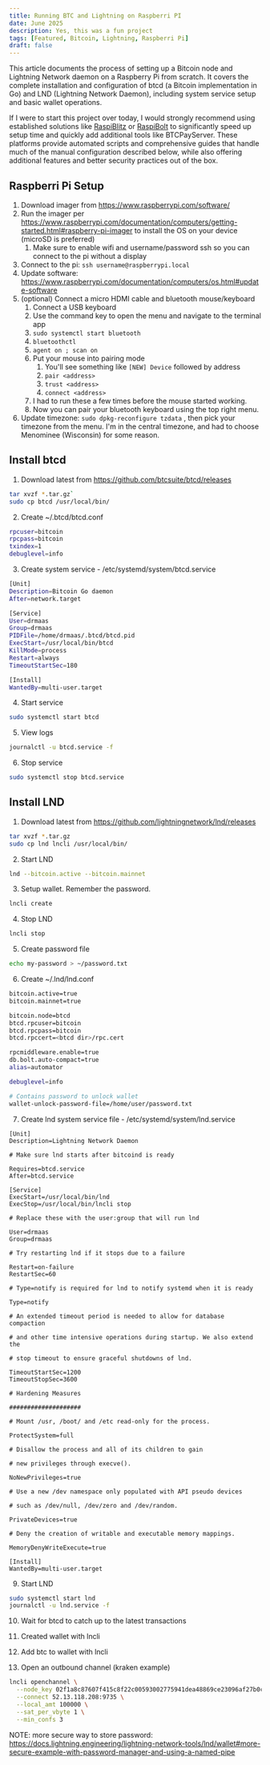 ```yaml
---
title: Running BTC and Lightning on Raspberri PI
date: June 2025
description: Yes, this was a fun project
tags: [Featured, Bitcoin, Lightning, Raspberri Pi]
draft: false
---
```


This article documents the process of setting up a Bitcoin node and Lightning Network daemon on a Raspberry Pi from scratch. It covers the complete installation and configuration of btcd (a Bitcoin implementation in Go) and LND (Lightning Network Daemon), including system service setup and basic wallet operations.

If I were to start this project over today, I would strongly recommend using established solutions like [RaspiBlitz](https://docs.raspiblitz.org/) or [RaspiBolt](https://raspibolt.org/) to significantly speed up setup time and quickly add additional tools like BTCPayServer. These platforms provide automated scripts and comprehensive guides that handle much of the manual configuration described below, while also offering additional features and better security practices out of the box.

## Raspberri Pi Setup

1. Download imager from <https://www.raspberrypi.com/software/>
1. Run the imager per <https://www.raspberrypi.com/documentation/computers/getting-started.html#raspberry-pi-imager> to install the OS on your device (microSD is preferred)
   1. Make sure to enable wifi and username/password ssh so you can connect to the pi without a display
1. Connect to the pi: `ssh username@raspberrypi.local`
1. Update software: <https://www.raspberrypi.com/documentation/computers/os.html#update-software>
1. (optional) Connect a micro HDMI cable and bluetooth mouse/keyboard
   1. Connect a USB keyboard
   1. Use the command key to open the menu and navigate to the terminal app
   1. `sudo systemctl start bluetooth`
   1. `bluetoothctl`
   1. `agent on ; scan on`
   1. Put your mouse into pairing mode
      1. You'll see something like `[NEW] Device` followed by address
      1. `pair <address>`
      1. `trust <address>`
      1. `connect <address>`
   1. I had to run these a few times before the mouse started working.
   1. Now you can pair your bluetooth keyboard using the top right menu.
1. Update timezone: `sudo dpkg-reconfigure tzdata` , then pick your timezone from the menu. I'm in the central timezone, and had to choose Menominee (Wisconsin) for some reason.

## Install btcd

1. Download latest from https://github.com/btcsuite/btcd/releases

```sh
tar xvzf *.tar.gz`
sudo cp btcd /usr/local/bin/
```

2. Create ~/.btcd/btcd.conf

```sh
rpcuser=bitcoin
rpcpass=bitcoin
txindex=1
debuglevel=info
```

3. Create system service - /etc/systemd/system/btcd.service

```sh
[Unit]
Description=Bitcoin Go daemon
After=network.target

[Service]
User=drmaas
Group=drmaas
PIDFile=/home/drmaas/.btcd/btcd.pid
ExecStart=/usr/local/bin/btcd
KillMode=process
Restart=always
TimeoutStartSec=180

[Install]
WantedBy=multi-user.target
```

4. Start service

```sh
sudo systemctl start btcd
```

5. View logs

```sh
journalctl -u btcd.service -f
```

6. Stop service

```sh
sudo systemctl stop btcd.service
```

## Install LND

1. Download latest from https://github.com/lightningnetwork/lnd/releases

```sh
tar xvzf *.tar.gz
sudo cp lnd lncli /usr/local/bin/
```

2. Start LND

```sh
lnd --bitcoin.active --bitcoin.mainnet
```

3. Setup wallet. Remember the password.

```sh
lncli create
```

4. Stop LND

```sh
lncli stop
```

5. Create password file

```sh
echo my-password > ~/password.txt
```

6. Create ~/.lnd/lnd.conf

```sh
bitcoin.active=true
bitcoin.mainnet=true

bitcoin.node=btcd
btcd.rpcuser=bitcoin
btcd.rpcpass=bitcoin
btcd.rpccert=<btcd dir>/rpc.cert

rpcmiddleware.enable=true
db.bolt.auto-compact=true
alias=automator

debuglevel=info

# Contains password to unlock wallet
wallet-unlock-password-file=/home/user/password.txt
```

7. Create lnd system service file - /etc/systemd/system/lnd.service

```
[Unit]
Description=Lightning Network Daemon

# Make sure lnd starts after bitcoind is ready

Requires=btcd.service
After=btcd.service

[Service]
ExecStart=/usr/local/bin/lnd
ExecStop=/usr/local/bin/lncli stop

# Replace these with the user:group that will run lnd

User=drmaas
Group=drmaas

# Try restarting lnd if it stops due to a failure

Restart=on-failure
RestartSec=60

# Type=notify is required for lnd to notify systemd when it is ready

Type=notify

# An extended timeout period is needed to allow for database compaction

# and other time intensive operations during startup. We also extend the

# stop timeout to ensure graceful shutdowns of lnd.

TimeoutStartSec=1200
TimeoutStopSec=3600

# Hardening Measures

####################

# Mount /usr, /boot/ and /etc read-only for the process.

ProtectSystem=full

# Disallow the process and all of its children to gain

# new privileges through execve().

NoNewPrivileges=true

# Use a new /dev namespace only populated with API pseudo devices

# such as /dev/null, /dev/zero and /dev/random.

PrivateDevices=true

# Deny the creation of writable and executable memory mappings.

MemoryDenyWriteExecute=true

[Install]
WantedBy=multi-user.target
```

9. Start LND

```sh
sudo systemctl start lnd
journalctl -u lnd.service -f
```

10. Wait for btcd to catch up to the latest transactions

11. Created wallet with lncli

12. Add btc to wallet with lncli

13. Open an outbound channel (kraken example)

```sh
lncli openchannel \
  --node_key 02f1a8c87607f415c8f22c00593002775941dea48869ce23096af27b0cfdcc0b69 \
  --connect 52.13.118.208:9735 \
  --local_amt 100000 \
  --sat_per_vbyte 1 \
  --min_confs 3
```

NOTE: more secure way to store password: 
<https://docs.lightning.engineering/lightning-network-tools/lnd/wallet#more-secure-example-with-password-manager-and-using-a-named-pipe>
```
